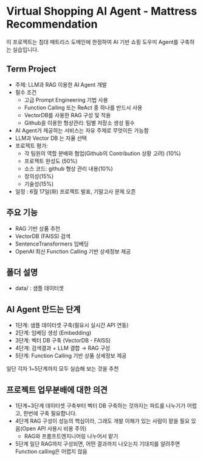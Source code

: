 # Virtual Shopping AI Agent - Mattress Recommendation

이 프로젝트는 침대 매트리스 도메인에 한정하여 AI 기반 쇼핑 도우미 Agent를 구축하는 실습입니다.

## Term Project
- 주제: LLM과 RAG 이용한 AI Agent 개발
- 필수 조건
  - 고급 Prompt Engineering  기법 사용
  - Function Calling 또는 ReAct 중 하나를 반드시 사용
  - VectorDB를 사용한 RAG 구성 및 적용
  - Github을 이용한 형상관리: 팀별 저장소 생성 필수
- AI Agent가 제공하는 서비스는 자유 주제로 무엇이든 가능함
- LLM과 Vector DB 는 자율 선택
- 프로젝트 평가:
  - 각 팀원의 역할 분배와 협업(Github의 Contribution 상황 고려) (10%)
  - 프로젝트 완성도 (50%)
  - 소스 코드: github  형상 관리 내용(10%)
  - 창의성(15%)
  - 기술성(15%)
- 일정 : 6월 17일(화) 프로젝트 발표, 기말고사 문제 오픈

## 주요 기능
- RAG 기반 상품 추천
- VectorDB (FAISS) 검색
- SentenceTransformers 임베딩
- OpenAI 최신 Function Calling 기반 상세정보 제공

## 폴더 설명
- data/ : 샘플 데이터셋

## AI Agent 만드는 단계
- 1단계: 샘플 데이터셋 구축(필요시 실시간 API 연동)
- 2단계: 임베딩 생성 (Embedding)
- 3단계: 벡터 DB 구축 (VectorDB - FAISS)
- 4단계: 검색결과 + LLM 결합 → RAG 구성
- 5단계: Function Calling 기반 상품 상세정보 제공

일단 각자 1~5단계까지 모두 실습해 보는 것을 추천

## 프로젝트 업무분배에 대한 의견
- 1단계~3단계 데이터셋 구축부터 벡터 DB 구축하는 것까지는 파트를 나누기가 어렵고, 한번에 구축 필요합니다.
- 4단계 RAG 구성이 성능의 핵심이라, 그래도 개발 이해가 있는 사람이 맡을 필요 있음(Open API 사용시 비용 주의)
  - RAG와 프롬프트엔지니어링 나누어서 맡기
- 5단계 일단 RAG까지 구성되면, 어떤 결과까지 나오는지 기대치를 알려주면 Function calling은 어렵지 않음


